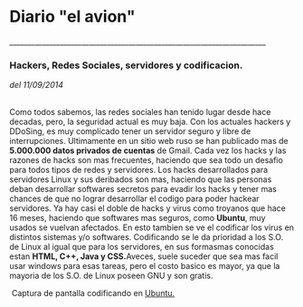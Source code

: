 <html
<body>
<div>
<h1>Diario "el avion"</h1>
</div>
_______________________________________________________________________
<h3>Hackers, Redes Sociales, servidores y codificacion.</h3> <i>del 11/09/2014</i>
<p>
<br>
Como todos sabemos, las redes sociales han tenido lugar desde hace decadas, pero, la seguridad actual es muy baja. Con los actuales hackers y DDoSing, es muy complicado tener un servidor seguro y libre de interrupciones. Ultimamente en un sitio web ruso se han publicado mas de <b>5.000.000 datos privados de cuentas</b> de Gmail. Cada vez los hacks y las razones de hacks son mas frecuentes, haciendo que sea todo un desafio para todos tipos de redes y servidores. Los hacks desarrollados para servidores Linux y sus deribados son mas, haciendo que las personas deban desarrollar softwares secretos para evadir los hacks y tener mas chances de que no lograr desarrollar el codigo para poder hackear servidores. Ya hay casi el doble de hacks y virus como troyanos que hace 16 meses, haciendo que softwares mas seguros, como <b>Ubuntu</b>, muy usados se vuelvan afectados. En esto tambien se ve el codificar los virus en distintos sistemas y/o softwares. Codificando se le da prioridad a los S.O. de Linux al igual que para los servidores, en sus formasmas conocidas estan <b>HTML, C++, Java y CSS.</b>Aveces, suele suceder que sea mas facil usar windows para esas tareas, pero el costo basico es mayor, ya que la mayoria de los S.O. de Linux poseen GNU y son gratis.  </p>
<img alt="" src="http://i.stack.imgur.com/lWM6P.png">


<span>
Captura de pantalla codificando en <a href="https://www.ubuntu.com">Ubuntu.</a>
</span>





